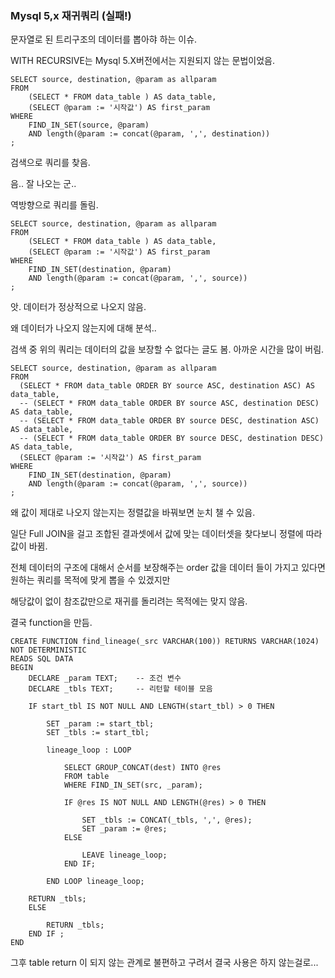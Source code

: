 
### Mysql 5,x 재귀쿼리 (실패!)

문자열로 된 트리구조의 데이터를 뽑아햐 하는 이슈.

WITH RECURSIVE는 Mysql 5.X버전에서는 지원되지 않는 문법이었음.

```
SELECT source, destination, @param as allparam
FROM
	(SELECT * FROM data_table ) AS data_table,
	(SELECT @param := '시작값') AS first_param
WHERE
	FIND_IN_SET(source, @param)
	AND length(@param := concat(@param, ',', destination))
;
```

검색으로 쿼리를 찾음.

음.. 잘 나오는 군..

역방향으로 쿼리를 돌림.

```
SELECT source, destination, @param as allparam
FROM
	(SELECT * FROM data_table ) AS data_table,
	(SELECT @param := '시작값') AS first_param
WHERE
	FIND_IN_SET(destination, @param)
	AND length(@param := concat(@param, ',', source))
;
```

앗. 데이터가 정상적으로 나오지 않음.

왜 데이터가 나오지 않는지에 대해 분석.. 

검색 중 위의 쿼리는 데이터의 값을 보장할 수 없다는 글도 봄. 아까운 시간을 많이 버림.

```
SELECT source, destination, @param as allparam
FROM
  (SELECT * FROM data_table ORDER BY source ASC, destination ASC) AS data_table,
  -- (SELECT * FROM data_table ORDER BY source ASC, destination DESC) AS data_table,
  -- (SELECT * FROM data_table ORDER BY source DESC, destination ASC) AS data_table,
  -- (SELECT * FROM data_table ORDER BY source DESC, destination DESC) AS data_table,
  (SELECT @param := '시작값') AS first_param
WHERE
	FIND_IN_SET(destination, @param)
	AND length(@param := concat(@param, ',', source))
;
```

왜 값이 제대로 나오지 않는지는 정렬값을 바꿔보면 눈치 챌 수 있음.

일단 Full JOIN을 걸고 조합된 결과셋에서 값에 맞는 데이터셋을 찾다보니 정렬에 따라 값이 바뀜.

전체 데이터의 구조에 대해서 순서를 보장해주는 order 값을 데이터 들이 가지고 있다면 원하는 쿼리를 목적에 맞게 뽑을 수 있겠지만 

해당값이 없이 참조값만으로 재귀를 돌리려는 목적에는 맞지 않음.


결국 function을 만듬.

```
CREATE FUNCTION find_lineage(_src VARCHAR(100)) RETURNS VARCHAR(1024)
NOT DETERMINISTIC
READS SQL DATA
BEGIN
	DECLARE _param TEXT;	-- 조건 변수
	DECLARE _tbls TEXT;		-- 리턴할 테이블 모음

	IF start_tbl IS NOT NULL AND LENGTH(start_tbl) > 0 THEN

		SET _param := start_tbl;
		SET _tbls := start_tbl;

		lineage_loop : LOOP

			SELECT GROUP_CONCAT(dest) INTO @res
			FROM table
			WHERE FIND_IN_SET(src, _param);

			IF @res IS NOT NULL AND LENGTH(@res) > 0 THEN

				SET _tbls := CONCAT(_tbls, ',', @res);
				SET _param := @res;
			ELSE

				LEAVE lineage_loop;
			END IF;

		END LOOP lineage_loop;

    RETURN _tbls;
	ELSE

		RETURN _tbls;
	END IF ;
END
```

그후 table return 이 되지 않는 관계로 불편하고 구려서 결국 사용은 하지 않는걸로...






